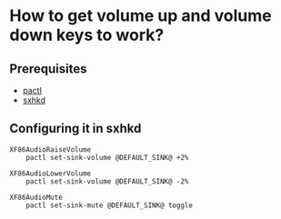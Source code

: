 # How to get volume up and volume down keys to work?

## Prerequisites
- [pactl](https://linux.die.net/man/1/pactl)
- [sxhkd](https://github.com/baskerville/sxhkd)

## Configuring it in sxhkd

``` shell
XF86AudioRaiseVolume
    pactl set-sink-volume @DEFAULT_SINK@ +2%

XF86AudioLowerVolume
    pactl set-sink-volume @DEFAULT_SINK@ -2%

XF86AudioMute
    pactl set-sink-mute @DEFAULT_SINK@ toggle
```


